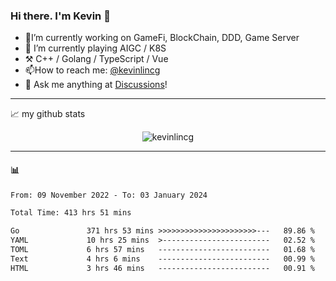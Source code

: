 ### Hi there. I'm Kevin 👋

- 🔭I’m currently working on GameFi, BlockChain, DDD, Game Server
- 🌱 I’m currently playing AIGC / K8S
-   :hammer_and_pick: C++ / Golang / TypeScript / Vue
- 📫How to reach me: [@kevinlincg](https://twitter.com/kevinlincg) 
-   :thought_balloon: Ask me anything at [Discussions](https://github.com/kevinlincg/kevinlincg/discussions/new)!

---

📈 my github stats

<p align="center"> <img src="https://github-readme-stats-ouuan.vercel.app/api?username=kevinlincg&theme=dark&show_icons=true&count_private=true" alt="kevinlincg" />

---

#### :bar_chart: 

<!--START_SECTION:waka-->

```txt
From: 09 November 2022 - To: 03 January 2024

Total Time: 413 hrs 51 mins

Go               371 hrs 53 mins >>>>>>>>>>>>>>>>>>>>>>---   89.86 %
YAML             10 hrs 25 mins  >------------------------   02.52 %
TOML             6 hrs 57 mins   -------------------------   01.68 %
Text             4 hrs 6 mins    -------------------------   00.99 %
HTML             3 hrs 46 mins   -------------------------   00.91 %
```

<!--END_SECTION:waka-->
